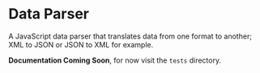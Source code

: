 # Data Parser

A JavaScript data parser that translates data from one format to another; XML to JSON or JSON to XML for example.

**Documentation Coming Soon**, for now visit the `tests` directory.
